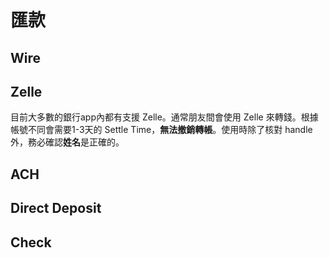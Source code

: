 匯款
====

Wire
----

Zelle
-----

目前大多數的銀行app內都有支援 Zelle。通常朋友間會使用 Zelle 來轉錢。根據帳號不同會需要1-3天的 Settle Time，**無法撤銷轉帳**。使用時除了核對 handle 外，務必確認**姓名**是正確的。

ACH
---

Direct Deposit
--------------

Check
-----
